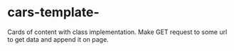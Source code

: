 # cars-template-
Cards of content with class implementation.
Make GET request to some url to get data and append it on page.
